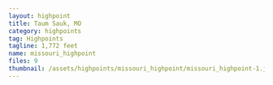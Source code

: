 ```yaml
---
layout: highpoint
title: Taum Sauk, MO
category: highpoints
tag: Highpoints
tagline: 1,772 feet
name: missouri_highpoint
files: 9
thumbnail: /assets/highpoints/missouri_highpoint/missouri_highpoint-1.jpg
---
```

